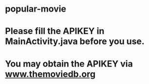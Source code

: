 # popular-movie

# Please fill the APIKEY in MainActivity.java before you use.
# You may obtain the APIKEY via www.themoviedb.org
